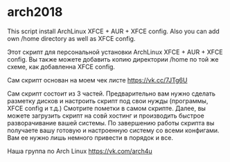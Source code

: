 # arch2018
This script install ArchLinux XFCE + AUR + XFCE config. Also you can add own /home directory as well as XFCE config.

Этот скрипт для персональной установки ArchLinux XFCE + AUR + XFCE config. Вы также можете добавить копию директории /home по той же схеме, как добавленна XFCE config.

Сам скрипт основан на моем чек листе https://vk.cc/7JTg6U

Сам скрипт состоит из 3 частей.
Предварительно вам нужно сделать разметку дисков и настроить скрипт под свои нужды (программы, XFCE config и т.д.)
Смотрите пометки в самом скрипте.
Далее, вы можете загрузить скрипт на совй хостинг и производить быстрое разворачивание вашей системы.
По завершению работы скрипта вы получаете вашу готовую и настроенную систему со всеми конфигами. Вам ее нужно лишь немного привести в порядок и все.

Наша группа по Arch Linux 
https://vk.com/arch4u
